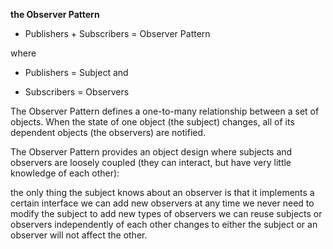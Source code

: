 **the Observer Pattern**
- Publishers + Subscribers = Observer Pattern

where

* Publishers = Subject
and

* Subscribers = Observers

The Observer Pattern defines a one-to-many relationship between a set of objects. When the state of one object (the subject) changes, all of its dependent objects (the observers) are notified.

The Observer Pattern provides an object design where subjects and observers are loosely coupled (they can interact, but have very little knowledge of each other):

the only thing the subject knows about an observer is that it implements a certain interface
we can add new observers at any time
we never need to modify the subject to add new types of observers
we can reuse subjects or observers independently of each other
changes to either the subject or an observer will not affect the other.